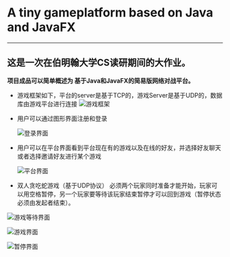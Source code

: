 # A tiny gameplatform based on Java and JavaFX
---

## 这是一次在伯明翰大学CS读研期间的大作业。

**项目成品可以简单概述为 基于Java和JavaFX的简易版网络对战平台。**

- 游戏框架如下，平台的server是基于TCP的，游戏Server是基于UDP的，数据库由游戏平台进行连接
![游戏框架](http://wx3.sinaimg.cn/mw690/large/006mqzvXgy1g2prx71buij30wc0gb756.jpg)

- 用户可以通过图形界面注册和登录

  ![登录界面](http://wx1.sinaimg.cn/mw690/large/006mqzvXgy1g2prvzzy0jj30q30enqkb.jpg)
  
- 用户可以在平台界面看到平台现在有的游戏以及在线的好友，并选择好友聊天或者选择邀请好友进行某个游戏
  
  ![平台界面](http://wx1.sinaimg.cn/mw690/large/006mqzvXgy1g2prwrse9sj30ku0bo495.jpg)
  
- 双人贪吃蛇游戏（基于UDP协议）
必须两个玩家同时准备才能开始，玩家可以用空格暂停，另一个玩家要等待该玩家结束暂停才可以回到游戏（暂停状态必须由发起者结束）。


![游戏等待界面](http://wx4.sinaimg.cn/mw690/large/006mqzvXgy1g2prx5p2skj30io0fa76o.jpg)

![游戏界面](http://wx1.sinaimg.cn/mw690/006mqzvXgy1g2prwzev7jj30lv0iagne.jpg)

![暂停界面](http://wx2.sinaimg.cn/mw690/006mqzvXgy1g2prxacnl0j30hf0eemym.jpg)
